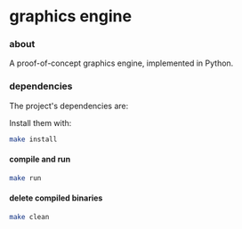 # graphics engine


### about
A proof-of-concept graphics engine, implemented in Python.

### dependencies
The project's dependencies are:



Install them with:

```bash
make install
```

#### compile and run

```bash
make run
```

#### delete compiled binaries

```bash
make clean
```